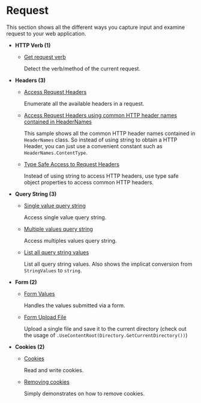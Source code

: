 # Request

  This section shows all the different ways you capture input and examine request to your web application.

  * **HTTP Verb (1)**
    * [Get request verb](/projects/request/request-verb)
      
      Detect the verb/method of the current request. 

  * **Headers (3)**
    * [Access Request Headers](/projects/request/request-headers)
      
      Enumerate all the available headers in a request.

    * [Access Request Headers using common HTTP header names contained in HeaderNames](/projects/request/request-headers-names)

      This sample shows all the common HTTP header names contained in `HeaderNames` class. So instead of using string to obtain a HTTP Header, you can just use a convenient constant such as `HeaderNames.ContentType`.

    * [Type Safe Access to Request Headers](/projects/request/request-headers-typed)
      
      Instead of using string to access HTTP headers, use type safe object properties to access common HTTP headers.

  * **Query String (3)**
    * [Single value query string](/projects/request/request-query-string-1)

      Access single value query string.

    * [Multiple values query string](/projects/request/request-query-string-2)

      Access multiples values query string.

    * [List all query string values](/projects/request/request-query-string-3)

      List all query string values. Also shows the implicat conversion from ```StringValues``` to ```string```.


  * **Form (2)**

    * [Form Values](/projects/request/form-values) 
      
      Handles the values submitted via a form.

    * [Form Upload File](/projects/request/form-upload-file) 
      
      Upload a single file and save it to the current directory (check out the usage of ```.UseContentRoot(Directory.GetCurrentDirectory())```)

  * **Cookies (2)**
          
      * [Cookies](/projects/request/cookies-1)

        Read and write cookies.

      * [Removing cookies](/projects/request/cookies-2)

        Simply demonstrates on how to remove cookies.
